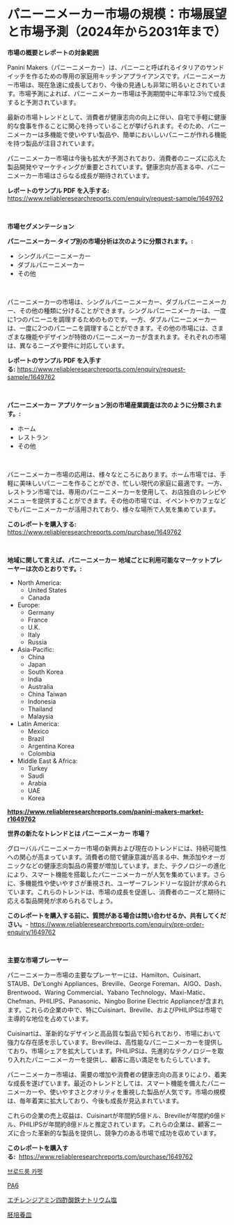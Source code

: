 <p><h1>パニーニメーカー市場の規模：市場展望と市場予測（2024年から2031年まで）</h1></p><p><strong>市場の概要とレポートの対象範囲</strong></p>
<p><p>Panini Makers（パニーニメーカー）は、パニーニと呼ばれるイタリアのサンドイッチを作るための専用の家庭用キッチンアプライアンスです。パニーニメーカー市場は、現在急速に成長しており、今後の見通しも非常に明るいとされています。市場予測によれば、パニーニメーカー市場は予測期間中に年率12.3％で成長すると予測されています。</p><p>最新の市場トレンドとして、消費者が健康志向の向上に伴い、自宅で手軽に健康的な食事を作ることに関心を持っていることが挙げられます。そのため、パニーニメーカーは多機能で使いやすい製品や、簡単においしいパニーニが作れる機能を持つ製品が注目されています。</p><p>パニーニメーカー市場は今後も拡大が予測されており、消費者のニーズに応えた製品開発やマーケティングが重要とされています。健康志向が高まる中、パニーニメーカー市場はさらなる成長が期待されています。</p></p>
<p><strong>レポートのサンプル PDF を入手する:</strong> <a href="https://www.reliableresearchreports.com/enquiry/request-sample/1649762">https://www.reliableresearchreports.com/enquiry/request-sample/1649762</a></p>
<p>&nbsp;</p>
<p><strong>市場セグメンテーション</strong></p>
<p><strong>パニーニメーカー タイプ別の市場分析は次のように分類されます。:</strong></p>
<p><ul><li>シングルパニーニメーカー</li><li>ダブルパニーニメーカー</li><li>その他</li></ul></p>
<p>&nbsp;</p>
<p><p>パニーニメーカーの市場は、シングルパニーニメーカー、ダブルパニーニメーカー、その他の種類に分けることができます。シングルパニーニメーカーは、一度に1つのパニーニを調理するためのものです。一方、ダブルパニーニメーカーは、一度に2つのパニーニを調理することができます。その他の市場には、さまざまな機能やデザインが特徴のパニーニメーカーが含まれます。それぞれの市場は、異なるニーズや要件に対応しています。</p></p>
<p><strong>レポートのサンプル PDF を入手する:</strong>&nbsp;<a href="https://www.reliableresearchreports.com/enquiry/request-sample/1649762">https://www.reliableresearchreports.com/enquiry/request-sample/1649762</a></p>
<p>&nbsp;</p>
<p><strong> パニーニメーカー アプリケーション別の市場産業調査は次のように分類されます。:</strong></p>
<p><ul><li>ホーム</li><li>レストラン</li><li>その他</li></ul></p>
<p>&nbsp;</p>
<p><p>パニーニメーカー市場の応用は、様々なところにあります。ホーム市場では、手軽に美味しいパニーニを作ることができ、忙しい現代の家庭に最適です。一方、レストラン市場では、専用のパニーニメーカーを使用して、お店独自のレシピやメニューを提供することができます。その他の市場では、イベントやカフェなどでもパニーニメーカーが活用されており、様々な場所で人気を集めています。</p></p>
<p><strong>このレポートを購入する:</strong>&nbsp; <a href="https://www.reliableresearchreports.com/purchase/1649762">https://www.reliableresearchreports.com/purchase/1649762</a></p>
<p>&nbsp;</p>
<p><strong>地域に関して言えば、パニーニメーカー 地域ごとに利用可能なマーケットプレーヤーは次のとおりです。:</strong></p>
<p><ul>
    <li>
        North America:
        <ul>
            <li>United States</li>
            <li>Canada</li>
        </ul>
    </li>
    <li>
        Europe:
        <ul>
            <li>Germany</li>
            <li>France</li>
            <li>U.K.</li>
            <li>Italy</li>
            <li>Russia</li>
        </ul>
    </li>
    <li>
        Asia-Pacific:
        <ul>
            <li>China</li>
            <li>Japan</li>
            <li>South Korea</li>
            <li>India</li>
            <li>Australia</li>
            <li>China Taiwan</li>
            <li>Indonesia</li>
            <li>Thailand</li>
            <li>Malaysia</li>
        </ul>
    </li>
    <li>
        Latin America:
        <ul>
            <li>Mexico</li>
            <li>Brazil</li>
            <li>Argentina Korea</li>
            <li>Colombia</li>
        </ul>
    </li>
    <li>
        Middle East & Africa:
        <ul>
            <li>Turkey</li>
            <li>Saudi</li>
            <li>Arabia</li>
            <li>UAE</li>
            <li>Korea</li>
        </ul>
    </li>
    </ul></p>
<p><strong><a href="https://www.reliableresearchreports.com/panini-makers-market-r1649762">https://www.reliableresearchreports.com/panini-makers-market-r1649762</a></strong>&nbsp;</p>
<p><strong>世界の新たなトレンドとは パニーニメーカー 市場？</strong></p>
<p><p>グローバルパニーニメーカー市場の新興および現在のトレンドには、持続可能性への関心が高まっています。消費者の間で健康意識が高まる中、無添加やオーガニックなどの健康志向製品の需要が増加しています。また、テクノロジーの進化により、スマート機能を搭載したパニーニメーカーが人気を集めています。さらに、多機能性や使いやすさが重視され、ユーザーフレンドリーな設計が求められています。これらのトレンドは、市場の成長を促進し、消費者のニーズと期待に応える製品開発が求められるでしょう。</p></p>
<p><strong>このレポートを購入する前に、質問がある場合は問い合わせるか、共有してください。</strong>- <a href="https://www.reliableresearchreports.com/enquiry/pre-order-enquiry/1649762">https://www.reliableresearchreports.com/enquiry/pre-order-enquiry/1649762</a></p>
<p>&nbsp;</p>
<p><strong>主要な市場プレーヤー</strong></p>
<p><p>パニーニメーカー市場の主要なプレーヤーには、Hamilton、Cuisinart、STAUB、De'Longhi Appliances、Breville、George Foreman、AIGO、Dash、Brentwood、Waring Commercial、Yabano Technology、Maxi-Matic、Chefman、PHILIPS、Panasonic、Ningbo Borine Electric Applianceが含まれます。これらの企業の中で、特にCuisinart、Breville、およびPHILIPSは市場で主導的な地位を占めています。 </p><p>Cuisinartは、革新的なデザインと高品質な製品で知られており、市場において強力な存在感を示しています。Brevilleは、高性能なパニーニメーカーを提供しており、市場シェアを拡大しています。PHILIPSは、先進的なテクノロジーを取り入れたパニーニメーカーを提供し、顧客に高い満足をもたらしています。</p><p>パニーニメーカー市場は、需要の増加や消費者の健康志向の高まりにより、着実な成長を遂げています。最近のトレンドとしては、スマート機能を備えたパニーニメーカーや、使いやすさとクオリティを重視した製品が人気です。市場の規模は、毎年着実に拡大しており、今後も成長が見込まれています。</p><p>これらの企業の売上収益は、Cuisinartが年間約5億ドル、Brevilleが年間約6億ドル、PHILIPSが年間約8億ドルと推定されています。これらの企業は、顧客ニーズに合った革新的な製品を提供し、競争力のある市場で成功を収めています。</p></p>
<p><strong>このレポートを購入する:</strong>&nbsp;&nbsp;<a href="https://www.reliableresearchreports.com/purchase/1649762">https://www.reliableresearchreports.com/purchase/1649762</a></p>
<p><p><a href="https://medium.com/@bobbyreitenberg879562023/%EB%B8%8C%EB%A1%9C%EB%93%9C%EB%A3%B8-%EC%B9%B4%ED%8E%AB-%EC%8B%9C%EC%9E%A5-%EA%B7%9C%EB%AA%A8-cagr-%ED%8A%B8%EB%A0%8C%EB%93%9C-2024-2030-4771ce60be44">브로드룸 카펫</a></p><p><a href="https://medium.com/@sillysally687568/pa6t-%EC%8B%9C%EC%9E%A5-%EA%B2%BD%EC%9F%81-%EB%B6%84%EC%84%9D-%EC%8B%9C%EC%9E%A5-%EB%8F%99%ED%96%A5-%EB%B0%8F-2031%EB%85%84%EA%B9%8C%EC%A7%80%EC%9D%98-%EC%98%88%EC%B8%A1-9d2e7455df98">PA6</a></p><p><a href="https://medium.com/@pollynsatcherayted345/%E3%82%A8%E3%83%81%E3%83%AC%E3%83%B3%E3%82%B8%E3%82%A2%E3%83%9F%E3%83%B3%E5%9B%9B%E9%85%A2%E9%85%B8%E9%89%84%E3%83%8A%E3%83%88%E3%83%AA%E3%82%A6%E3%83%A0%E5%A1%A9%E5%B8%82%E5%A0%B4-%E7%AB%B6%E4%BA%89%E5%88%86%E6%9E%90-%E5%B8%82%E5%A0%B4%E3%83%88%E3%83%AC%E3%83%B3%E3%83%89-2031%E5%B9%B4%E3%81%BE%E3%81%A7%E3%81%AE%E4%BA%88%E6%B8%AC-39d7217eae39">エチレンジアミン四酢酸鉄ナトリウム塩</a></p><p><a href="https://medium.com/@nicholas.ellison0076890/%E8%83%9A%E5%9F%B9%E9%A4%8A%E7%9A%BF%E5%B8%82%E5%A0%B4-2031%E5%B9%B4%E3%81%BE%E3%81%A7%E3%81%AE%E6%88%90%E5%8A%9F%E3%81%99%E3%82%8B%E3%83%93%E3%82%B8%E3%83%8D%E3%82%B9%E6%88%A6%E7%95%A5%E3%81%AE%E9%8D%B5-3c8c755bc8cc">胚培養皿</a></p></p>